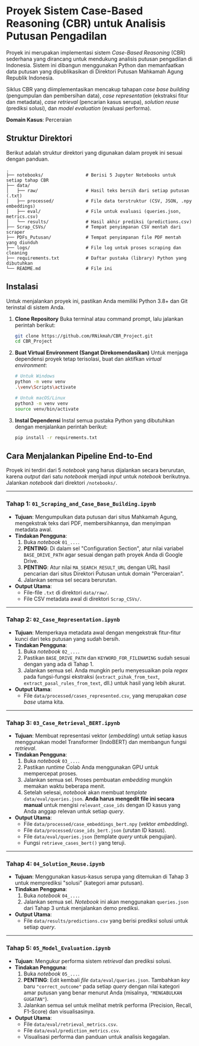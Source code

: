 # Proyek Sistem Case-Based Reasoning (CBR) untuk Analisis Putusan Pengadilan

Proyek ini merupakan implementasi sistem *Case-Based Reasoning* (CBR) sederhana yang dirancang untuk mendukung analisis putusan pengadilan di Indonesia.  Sistem ini dibangun menggunakan Python dan memanfaatkan data putusan yang dipublikasikan di Direktori Putusan Mahkamah Agung Republik Indonesia. 

Siklus CBR yang diimplementasikan mencakup tahapan *case base building* (pengumpulan dan pembersihan data), *case representation* (ekstraksi fitur dan metadata), *case retrieval* (pencarian kasus serupa), *solution reuse* (prediksi solusi), dan *model evaluation* (evaluasi performa). 

**Domain Kasus**: Perceraian

## Struktur Direktori

Berikut adalah struktur direktori yang digunakan dalam proyek ini sesuai dengan panduan. 

```
.
├── notebooks/                # Berisi 5 Jupyter Notebooks untuk setiap tahap CBR
├── data/
│   ├── raw/                  # Hasil teks bersih dari setiap putusan (.txt)
│   ├── processed/            # File data terstruktur (CSV, JSON, .npy embeddings)
│   ├── eval/                 # File untuk evaluasi (queries.json, metrics.csv)
│   └── results/              # Hasil akhir prediksi (predictions.csv)
├── Scrap_CSVs/               # Tempat penyimpanan CSV mentah dari scraper
├── PDFs_Putusan/             # Tempat penyimpanan file PDF mentah yang diunduh
├── logs/                     # File log untuk proses scraping dan cleaning
├── requirements.txt          # Daftar pustaka (library) Python yang dibutuhkan
└── README.md                 # File ini
```

## Instalasi

Untuk menjalankan proyek ini, pastikan Anda memiliki Python 3.8+ dan Git terinstal di sistem Anda.

1.  **Clone Repository**
    Buka terminal atau command prompt, lalu jalankan perintah berikut:
    ```bash
    git clone https://github.com/RNikmah/CBR_Project.git
    cd CBR_Project
    ```

2.  **Buat Virtual Environment (Sangat Direkomendasikan)**
    Untuk menjaga dependensi proyek tetap terisolasi, buat dan aktifkan *virtual environment*:
    ```bash
    # Untuk Windows
    python -m venv venv
    .\venv\Scripts\activate

    # Untuk macOS/Linux
    python3 -m venv venv
    source venv/bin/activate
    ```

3.  **Instal Dependensi**
    Instal semua pustaka Python yang dibutuhkan dengan menjalankan perintah berikut: 
    ```bash
    pip install -r requirements.txt
    ```

## Cara Menjalankan Pipeline End-to-End

Proyek ini terdiri dari 5 *notebook* yang harus dijalankan secara berurutan, karena *output* dari satu *notebook* menjadi *input* untuk *notebook* berikutnya.  Jalankan *notebook* dari direktori `/notebooks/`.

---

### **Tahap 1: `01_Scraping_and_Case_Base_Building.ipynb`**

* **Tujuan**: Mengumpulkan data putusan dari situs Mahkamah Agung, mengekstrak teks dari PDF, membersihkannya, dan menyimpan metadata awal.
* **Tindakan Pengguna**:
    1.  Buka *notebook* `01_...`.
    2.  **PENTING**: Di dalam sel "Configuration Section", atur nilai variabel `BASE_DRIVE_PATH` agar sesuai dengan path proyek Anda di Google Drive.
    3.  **PENTING**: Atur nilai `MA_SEARCH_RESULT_URL` dengan URL hasil pencarian dari situs Direktori Putusan untuk domain "Perceraian".
    4.  Jalankan semua sel secara berurutan.
* **Output Utama**:
    * File-file `.txt` di direktori `data/raw/`.
    * File CSV metadata awal di direktori `Scrap_CSVs/`.

---

### **Tahap 2: `02_Case_Representation.ipynb`**

* **Tujuan**: Memperkaya metadata awal dengan mengekstrak fitur-fitur kunci dari teks putusan yang sudah bersih.
* **Tindakan Pengguna**:
    1.  Buka *notebook* `02_...`.
    2.  Pastikan `BASE_DRIVE_PATH` dan `KEYWORD_FOR_FILENAMING` sudah sesuai dengan yang ada di Tahap 1.
    3.  Jalankan semua sel. Anda mungkin perlu menyesuaikan pola *regex* pada fungsi-fungsi ekstraksi (`extract_pihak_from_text`, `extract_pasal_rules_from_text`, dll.) untuk hasil yang lebih akurat.
* **Output Utama**:
    * File `data/processed/cases_represented.csv`, yang merupakan *case base* utama kita.

---

### **Tahap 3: `03_Case_Retrieval_BERT.ipynb`**

* **Tujuan**: Membuat representasi vektor (*embedding*) untuk setiap kasus menggunakan model Transformer (IndoBERT) dan membangun fungsi *retrieval*.
* **Tindakan Pengguna**:
    1.  Buka *notebook* `03_...`.
    2.  Pastikan *runtime* Colab Anda menggunakan GPU untuk mempercepat proses.
    3.  Jalankan semua sel. Proses pembuatan *embedding* mungkin memakan waktu beberapa menit.
    4.  Setelah selesai, *notebook* akan membuat *template* `data/eval/queries.json`. **Anda harus mengedit file ini secara manual** untuk mengisi `relevant_case_ids` dengan ID kasus yang Anda anggap relevan untuk setiap *query*.
* **Output Utama**:
    * File `data/processed/case_embeddings_bert.npy` (vektor *embedding*).
    * File `data/processed/case_ids_bert.json` (urutan ID kasus).
    * File `data/eval/queries.json` (template *query* untuk pengujian).
    * Fungsi `retrieve_cases_bert()` yang teruji.

---

### **Tahap 4: `04_Solution_Reuse.ipynb`**

* **Tujuan**: Menggunakan kasus-kasus serupa yang ditemukan di Tahap 3 untuk memprediksi "solusi" (kategori amar putusan).
* **Tindakan Pengguna**:
    1.  Buka *notebook* `04_...`.
    2.  Jalankan semua sel. *Notebook* ini akan menggunakan `queries.json` dari Tahap 3 untuk menjalankan demo prediksi.
* **Output Utama**:
    * File `data/results/predictions.csv` yang berisi prediksi solusi untuk setiap *query*.

---

### **Tahap 5: `05_Model_Evaluation.ipynb`**

* **Tujuan**: Mengukur performa sistem *retrieval* dan prediksi solusi.
* **Tindakan Pengguna**:
    1.  Buka *notebook* `05_...`.
    2.  **PENTING**: Edit kembali *file* `data/eval/queries.json`. Tambahkan *key* baru `"correct_outcome"` pada setiap *query* dengan nilai kategori amar putusan yang benar menurut Anda (misalnya, `"MENGABULKAN GUGATAN"`).
    3.  Jalankan semua sel untuk melihat metrik performa (Precision, Recall, F1-Score) dan visualisasinya.
* **Output Utama**:
    * File `data/eval/retrieval_metrics.csv`.
    * File `data/eval/prediction_metrics.csv`.
    * Visualisasi performa dan panduan untuk analisis kegagalan.